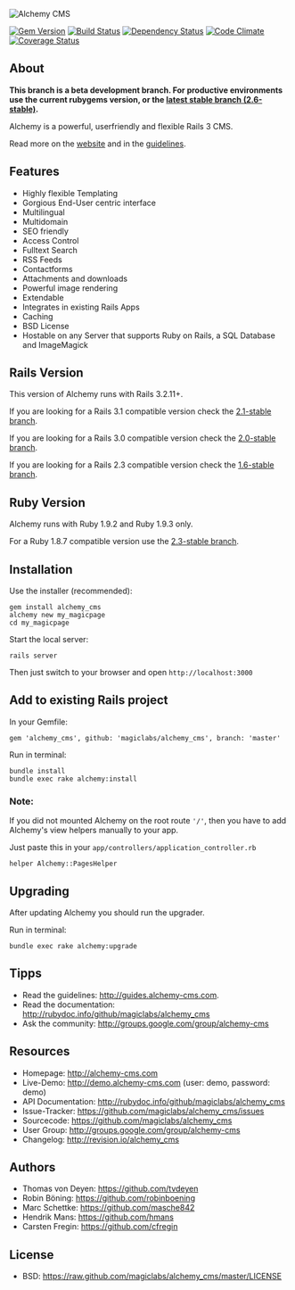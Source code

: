 ![Alchemy CMS](http://alchemy-cms.com/assets/alchemy_logo.png)

[![Gem Version](https://badge.fury.io/rb/alchemy_cms.png)](http://badge.fury.io/rb/alchemy_cms)
[![Build Status](https://secure.travis-ci.org/magiclabs/alchemy_cms.png?branch=master)](http://travis-ci.org/magiclabs/alchemy_cms) [![Dependency Status](https://gemnasium.com/magiclabs/alchemy_cms.png)](https://gemnasium.com/magiclabs/alchemy_cms) [![Code Climate](https://codeclimate.com/github/magiclabs/alchemy_cms.png)](https://codeclimate.com/github/magiclabs/alchemy_cms) [![Coverage Status](https://coveralls.io/repos/magiclabs/alchemy_cms/badge.png?branch=master)](https://coveralls.io/r/magiclabs/alchemy_cms)

About
-----
**This branch is a beta development branch. For productive environments use the current rubygems version, or the [latest stable branch (2.6-stable)](https://github.com/magiclabs/alchemy_cms/tree/2.6-stable).**

Alchemy is a powerful, userfriendly and flexible Rails 3 CMS.

Read more on the [website](http://alchemy-cms.com) and in the [guidelines](http://guides.alchemy-cms.com).

Features
--------

- Highly flexible Templating
- Gorgious End-User centric interface
- Multilingual
- Multidomain
- SEO friendly
- Access Control
- Fulltext Search
- RSS Feeds
- Contactforms
- Attachments and downloads
- Powerful image rendering
- Extendable
- Integrates in existing Rails Apps
- Caching
- BSD License
- Hostable on any Server that supports Ruby on Rails, a SQL Database and ImageMagick

Rails Version
-------------

This version of Alchemy runs with Rails 3.2.11+.

If you are looking for a Rails 3.1 compatible version check the [2.1-stable branch](https://github.com/magiclabs/alchemy_cms/tree/2.1-stable).

If you are looking for a Rails 3.0 compatible version check the [2.0-stable branch](https://github.com/magiclabs/alchemy_cms/tree/2.0-stable).

If you are looking for a Rails 2.3 compatible version check the [1.6-stable branch](https://github.com/magiclabs/alchemy_cms/tree/1.6-stable).

Ruby Version
------------

Alchemy runs with Ruby 1.9.2 and Ruby 1.9.3 only.

For a Ruby 1.8.7 compatible version use the [2.3-stable branch](https://github.com/magiclabs/alchemy_cms/tree/2.3-stable).

Installation
------------

Use the installer (recommended):

    gem install alchemy_cms
    alchemy new my_magicpage
    cd my_magicpage

Start the local server:

    rails server

Then just switch to your browser and open `http://localhost:3000`

Add to existing Rails project
-----------------------------

In your Gemfile:

    gem 'alchemy_cms', github: 'magiclabs/alchemy_cms', branch: 'master'

Run in terminal:

    bundle install
    bundle exec rake alchemy:install

### Note:
If you did not mounted Alchemy on the root route `'/'`, then you have to add Alchemy's view helpers manually to your app.

Just paste this in your `app/controllers/application_controller.rb`

```
helper Alchemy::PagesHelper
```

Upgrading
---------

After updating Alchemy you should run the upgrader.

Run in terminal:

    bundle exec rake alchemy:upgrade


Tipps
-----

- Read the guidelines: http://guides.alchemy-cms.com.
- Read the documentation: http://rubydoc.info/github/magiclabs/alchemy_cms
- Ask the community: http://groups.google.com/group/alchemy-cms


Resources
---------

* Homepage: <http://alchemy-cms.com>
* Live-Demo: <http://demo.alchemy-cms.com> (user: demo, password: demo)
* API Documentation: <http://rubydoc.info/github/magiclabs/alchemy_cms>
* Issue-Tracker: <https://github.com/magiclabs/alchemy_cms/issues>
* Sourcecode: <https://github.com/magiclabs/alchemy_cms>
* User Group: <http://groups.google.com/group/alchemy-cms>
* Changelog: <http://revision.io/alchemy_cms>

Authors
---------

* Thomas von Deyen: <https://github.com/tvdeyen>
* Robin Böning: <https://github.com/robinboening>
* Marc Schettke: <https://github.com/masche842>
* Hendrik Mans: <https://github.com/hmans>
* Carsten Fregin: <https://github.com/cfregin>

License
-------

* BSD: <https://raw.github.com/magiclabs/alchemy_cms/master/LICENSE>
